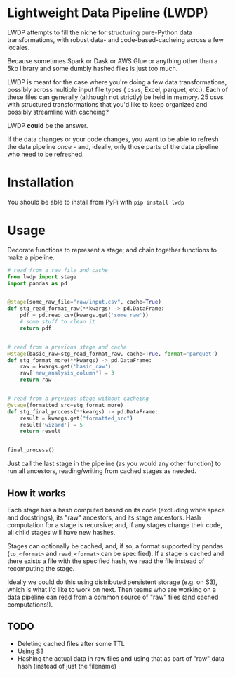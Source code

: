 # Lightweight Data Pipeline (LWDP)

LWDP attempts to fill the niche for structuring pure-Python data transformations, with robust data- and
code-based-cacheing across a few locales.

Because sometimes Spark or Dask or AWS Glue or anything other than a 5kb library and some dumbly hashed files is just
too much.

LWDP is meant for the case where you're doing a few data transformations, possibly across multiple input file types (
csvs, Excel, parquet, etc.). Each of these files can generally (although not strictly) be held in memory. 25 csvs with
structured transformations that you'd like to keep organized and possibly streamline with cacheing?

LWDP **could** be the answer.

If the data changes or your code changes, you want to be able to refresh the data pipeline *once* - and, ideally, only
those parts of the data pipeline who need to be refreshed.

# Installation

You should be able to install from PyPi with `pip install lwdp`

# Usage

Decorate functions to represent a stage; and chain together functions to make a pipeline.

```python
# read from a raw file and cache
from lwdp import stage
import pandas as pd


@stage(some_raw_file="raw/input.csv", cache=True)
def stg_read_format_raw(**kwargs) -> pd.DataFrame:
    pdf = pd.read_csv(kwargs.get('some_raw'))
    # some stuff to clean it
    return pdf


# read from a previous stage and cache
@stage(basic_raw=stg_read_format_raw, cache=True, format='parquet')
def stg_format_more(**kwargs) -> pd.DataFrame:
    raw = kwargs.get('basic_raw')
    raw['new_analysis_column'] = 3
    return raw


# read from a previous stage without cacheing
@stage(formatted_src=stg_format_more)
def stg_final_process(**kwargs) -> pd.DataFrame:
    result = kwargs.get("formatted_src")
    result['wizard'] = 5
    return result


final_process()
```

Just call the last stage in the pipeline (as you would any other function) to run all ancestors, reading/writing from
cached stages as needed.

## How it works

Each stage has a hash computed based on its code (excluding white space and docstrings), its "raw"
ancestors, and its stage ancestors. Hash computation for a stage is recursive; and, if any stages change their code, all
child stages will have new hashes.

Stages can optionally be cached, and, if so, a format supported by pandas (`to_<format>` and `read_<format>` can be
specified). If a stage is cached and there exists a file with the specified hash, we read the file instead of
recomputing the stage.

Ideally we could do this using distributed persistent storage
(e.g. on S3), which is what I'd like to work on next. Then teams who are working on a data pipeline can read from a
common source of "raw" files (and cached computations!).

## TODO

* Deleting cached files after some TTL
* Using S3
* Hashing the actual data in raw files and using that as part of "raw" data hash (instead of just the filename)


